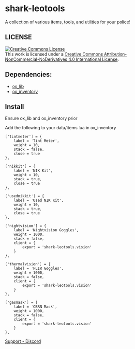 # shark-leotools
A collection of various items, tools, and utilities for your police!

## LICENSE
<a rel="license" href="http://creativecommons.org/licenses/by-nc-nd/4.0/"><img alt="Creative Commons License" style="border-width:0" src="https://i.creativecommons.org/l/by-nc-nd/4.0/88x31.png" /></a><br />This work is licensed under a <a rel="license" href="http://creativecommons.org/licenses/by-nc-nd/4.0/">Creative Commons Attribution-NonCommercial-NoDerivatives 4.0 International License</a>.

## Dependencies:
- [ox_lib](https://github.com/overextended/ox_lib)
- [ox_inventory](https://github.com/overextended/ox_inventory)


## Install
Ensure ox_lib and ox_inventory prior

Add the following to your data/items.lua in ox_inventory

	['tintmeter'] = {
		label = 'Tint Meter',
		weight = 10,
		stack = false,
		close = true
	},

	['nikkit'] = {
		label = 'NIK Kit',
		weight = 10,
		stack = true,
		close = true
	},

	['usednikkit'] = {
		label = 'Used NIK Kit',
		weight = 10,
		stack = true,
		close = true
	},

	['nightvision'] = {
		label = 'Nightvision Goggles',
		weight = 1000,
		stack = false,
		client = {
			export = 'shark-leotools.vision'
		}
	},

	['thermalvision'] = {
		label = 'FLIR Goggles',
		weight = 1000,
		stack = false,
		client = {
			export = 'shark-leotools.vision'
		}
	},

	['gasmask'] = {
		label = 'CBRN Mask',
		weight = 1000,
		stack = false,
		client = {
			export = 'shark-leotools.vision'
		}
	},
	
[Support - Discord](https://discord.gg/mFnNTV2Zce)
